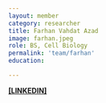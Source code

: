 ```yaml
---
layout: member
category: researcher
title: Farhan Vahdat Azad
image: farhan.jpeg
role: BS, Cell Biology
permalink: 'team/farhan'
education:

---
```


**[[LINKEDIN]](https://www.linkedin.com/in/farvahaz)**

